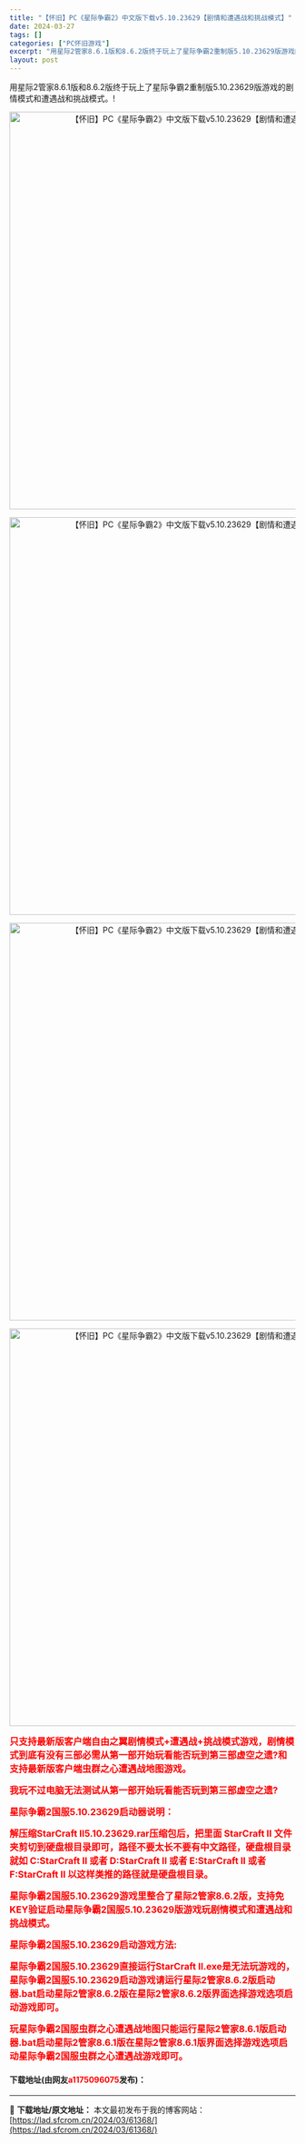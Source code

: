 ```yaml
---
title: "【怀旧】PC《星际争霸2》中文版下载v5.10.23629【剧情和遭遇战和挑战模式】"
date: 2024-03-27
tags: []
categories: ["PC怀旧游戏"]
excerpt: "用星际2管家8.6.1版和8.6.2版终于玩上了星际争霸2重制版5.10.23629版游戏的剧情模式和遭遇战和挑战模式。! 只支持最新版客户端自由之翼剧情模式+遭遇战+挑战模式游戏，剧情模式到底有没有三部必需从第一部开始玩看能否玩到第三部虚空之遗?和支持最新版客户端虫群之心遭遇战地图游戏。 我玩不过&hellip;"
layout: post
---
```


 <p>用星际2管家8.6.1版和8.6.2版终于玩上了星际争霸2重制版5.10.23629版游戏的剧情模式和遭遇战和挑战模式。!</p> <div> <p align="center"><img align="" border="0" src="https://lad.sfcrom.cn/wp-content/uploads/2024/03/20240327_660439ba22710.webp" width="700" alt="【怀旧】PC《星际争霸2》中文版下载v5.10.23629【剧情和遭遇战和挑战模式】" /></p> <p align="center"><img align="" border="0" src="https://lad.sfcrom.cn/wp-content/uploads/2024/03/20240327_660439ba8954d.webp" width="700" alt="【怀旧】PC《星际争霸2》中文版下载v5.10.23629【剧情和遭遇战和挑战模式】" /></p> <p align="center"><img align="" border="0" src="https://lad.sfcrom.cn/wp-content/uploads/2024/03/20240327_660439baebdf6.webp" width="700" alt="【怀旧】PC《星际争霸2》中文版下载v5.10.23629【剧情和遭遇战和挑战模式】" /></p> <p align="center"><img align="" border="0" src="https://lad.sfcrom.cn/wp-content/uploads/2024/03/20240327_660439bbbc2f2.webp" width="700" alt="【怀旧】PC《星际争霸2》中文版下载v5.10.23629【剧情和遭遇战和挑战模式】" /></p></div> <p><span style="font-size:16px;"><span style="color:#FF0000;"><strong>只支持最新版客户端自由之翼剧情模式+遭遇战+挑战模式游戏，剧情模式到底有没有三部必需从第一部开始玩看能否玩到第三部虚空之遗?和支持最新版客户端虫群之心遭遇战地图游戏。</strong></span></span></p> <p><span style="font-size:16px;"><span style="color:#FF0000;"><strong>我玩不过电脑无法测试从第一部开始玩看能否玩到第三部虚空之遗?</strong></span></span></p> <p><span style="font-size:16px;"><span style="color:#FF0000;"><strong>星际争霸2国服5.10.23629启动器说明：</strong></span></span></p> <p><span style="font-size:16px;"><span style="color:#FF0000;"><strong>解压缩StarCraft II5.10.23629.rar压缩包后，把里面 StarCraft II 文件夹剪切到硬盘根目录即可，路径不要太长不要有中文路径，硬盘根目录就如 C:StarCraft II 或者 D:StarCraft II 或者 E:StarCraft II 或者 F:StarCraft II 以这样类推的路径就是硬盘根目录。</strong></span></span></p> <p><span style="font-size:16px;"><span style="color:#FF0000;"><strong>星际争霸2国服5.10.23629游戏里整合了星际2管家8.6.2版，支持免KEY验证启动星际争霸2国服5.10.23629版游戏玩剧情模式和遭遇战和挑战模式。</strong></span></span></p> <p><span style="font-size:16px;"><span style="color:#FF0000;"><strong>星际争霸2国服5.10.23629启动游戏方法:</strong></span></span></p> <p><span style="font-size:16px;"><span style="color:#FF0000;"><strong>星际争霸2国服5.10.23629直接运行StarCraft II.exe是无法玩游戏的，星际争霸2国服5.10.23629启动游戏请运行星际2管家8.6.2版启动器.bat启动星际2管家8.6.2版在星际2管家8.6.2版界面选择游戏选项启动游戏即可。</strong></span></span></p> <p><span style="font-size:16px;"><span style="color:#FF0000;"><strong>玩星际争霸2国服虫群之心遭遇战地图只能运行星际2管家8.6.1版启动器.bat启动星际2管家8.6.1版在星际2管家8.6.1版界面选择游戏选项启动星际争霸2国服虫群之心遭遇战游戏即可。</strong></span></span></p> <p><h4>下载地址(由网友<font color="red">a1175096075</font>发布)：</h4></p> 

---
📖 **下载地址/原文地址：** 本文最初发布于我的博客网站：[https://lad.sfcrom.cn/2024/03/61368/](https://lad.sfcrom.cn/2024/03/61368/)
